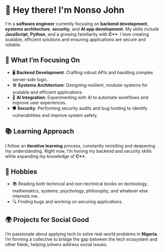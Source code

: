 
# 👋 Hey there! I'm Nonso John

I'm a **software engineer** currently focusing on **backend development**, **systems architecture**, **security**, and **AI app development**. My skills include **JavaScript**, **Python**, and a growing familiarity with **C++**. I love creating scalable, efficient solutions and ensuring applications are secure and reliable.

## 🧠 What I’m Focusing On
- 🖥️ **Backend Development**: Crafting robust APIs and handling complex server-side logic.
- 🛠️ **Systems Architecture**: Designing resilient, modular systems for scalable and efficient applications.
- 🤖 **AI Integration**: Experimenting with AI to automate workflows and improve user experiences.
- 🛡️ **Security**: Performing security audits and bug hunting to identify vulnerabilities and improve system safety.

## 📚 Learning Approach
I follow an **iterative learning** process, constantly revisiting and deepening my understanding. Right now, I’m honing my backend and security skills while expanding my knowledge of **C++**.

## 🐛 Hobbies
- 📚 Reading both technical and non-technical books on technology, mathematics, systems, psychology, philosophy, and whatever else interests me.
- 🔍 Finding bugs and working on securing applications.

## 🌍 Projects for Social Good
I’m passionate about applying tech to solve real-world problems in **Nigeria**. I’m forming a collective to bridge the gap between the tech ecosystem and other fields, helping solvers address social issues.

